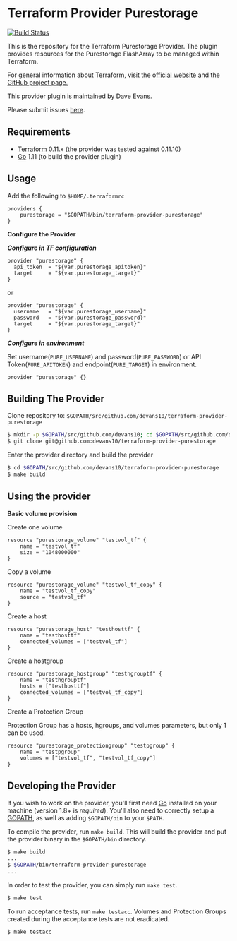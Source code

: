 Terraform Provider Purestorage
==================
[![Build Status](https://travis-ci.com/devans10/terraform-provider-purestorage.svg?branch=master)](https://travis-ci.com/devans10/terraform-provider-purestorage)

This is the repository for the Terraform Purestorage Provider.  The plugin provides resources for the Purestorage FlashArray to be managed within Terraform.

For general information about Terraform, visit the [official website](https://terraform.io) and the [GitHub project page.](https://github.com/hashicorp/terraform)

This provider plugin is maintained by Dave Evans.

Please submit issues [here](https://github.com/devans10/terraform-provider-purestorage/issues).

Requirements
------------

-	[Terraform](https://www.terraform.io/downloads.html) 0.11.x (the provider was tested against 0.11.10)
-	[Go](https://golang.org/doc/install) 1.11 (to build the provider plugin)

Usage
---------------------
Add the following to `$HOME/.terraformrc`

```
providers {
    purestorage = "$GOPATH/bin/terraform-provider-purestorage"
}
```

**Configure the Provider**

***Configure in TF configuration***

```
provider "purestorage" {
  api_token  = "${var.purestorage_apitoken}"
  target     = "${var.purestorage_target}"
}
```

or

```
provider "purestorage" {
  username   = "${var.purestorage_username}"
  password   = "${var.purestorage_password}"
  target     = "${var.purestorage_target}"
}
```


***Configure in environment***

Set username(`PURE_USERNAME`) and password(`PURE_PASSWORD`) or API Token(`PURE_APITOKEN`) and endpoint(`PURE_TARGET`) in environment.
```
provider "purestorage" {}
```

Building The Provider
---------------------

Clone repository to: `$GOPATH/src/github.com/devans10/terraform-provider-purestorage`

```sh
$ mkdir -p $GOPATH/src/github.com/devans10; cd $GOPATH/src/github.com/devans10
$ git clone git@github.com:devans10/terraform-provider-purestorage
```

Enter the provider directory and build the provider

```sh
$ cd $GOPATH/src/github.com/devans10/terraform-provider-purestorage
$ make build
```

Using the provider
----------------------

**Basic volume provision**

Create one volume
```
resource "purestorage_volume" "testvol_tf" {
	name = "testvol_tf"
	size = "1048000000"
}
```

Copy a volume
```
resource "purestorage_volume" "testvol_tf_copy" {
	name = "testvol_tf_copy"
	source = "testvol_tf"
}
```

Create a host
```
resource "purestorage_host" "testhosttf" {
	name = "testhosttf"
	connected_volumes = ["testvol_tf"]
}
```

Create a hostgroup
```
resource "purestorage_hostgroup" "testhgrouptf" {
	name = "testhgrouptf" 
	hosts = ["testhosttf"]
	connected_volumes = ["testvol_tf_copy"]
}
```

Create a Protection Group

Protection Group has a hosts, hgroups, and volumes parameters, but only 1 can be used.
```
resource "purestorage_protectiongroup" "testpgroup" {
	name = "testpgroup"
	volumes = ["testvol_tf", "testvol_tf_copy"]
}
```

Developing the Provider
---------------------------

If you wish to work on the provider, you'll first need [Go](http://www.golang.org) installed on your machine (version 1.8+ is *required*). You'll also need to correctly setup a [GOPATH](http://golang.org/doc/code.html#GOPATH), as well as adding `$GOPATH/bin` to your `$PATH`.

To compile the provider, run `make build`. This will build the provider and put the provider binary in the `$GOPATH/bin` directory.

```sh
$ make build
...
$ $GOPATH/bin/terraform-provider-purestorage
...
```

In order to test the provider, you can simply run `make test`.

```sh
$ make test
```

To run acceptance tests, run `make testacc`.
Volumes and Protection Groups created during the acceptance tests are not eradicated. 

```sh
$ make testacc
```
